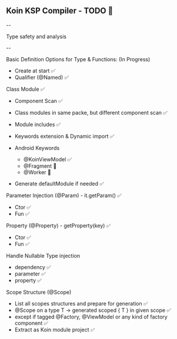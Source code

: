 ## Koin KSP Compiler - TODO 🚧

-- 

Type safety and analysis

--

Basic Definition Options for Type & Functions: (In Progress)
- Create at start ✅
- Qualifier (@Named) ✅

Class Module ✅
- Component Scan ✅
- Class modules in same packe, but different component scan ✅
- Module includes ✅

- Keywords extension & Dynamic import ✅
- Android Keywords
    - @KoinViewModel ✅
    - @Fragment 🚧
    - @Worker 🚧

- Generate defaultModule if needed ✅
  
Parameter Injection (@Param) - it.getParam() ✅
- Ctor ✅
- Fun ✅

Property (@Property) - getProperty(key) ✅
- Ctor ✅
- Fun ✅

Handle Nullable Type injection
- dependency ✅
- parameter ✅
- property ✅

Scope Structure (@Scope)
- List all scopes structures and prepare for generation ✅
- @Scope on a type T -> generated scoped { T } in given scope  ✅
- except if tagged @Factory, @ViewModel or any kind of factory component ✅
- Extract as Koin module project ✅

